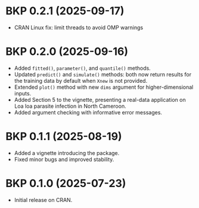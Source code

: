 # BKP 0.2.1 (2025-09-17)

* CRAN Linux fix: limit threads to avoid OMP warnings

# BKP 0.2.0 (2025-09-16)

* Added `fitted()`, `parameter()`, and `quantile()` methods.
* Updated `predict()` and `simulate()` methods: both now return results for the training data by default when `Xnew` is not provided.  
* Extended `plot()` method with new `dims` argument for higher-dimensional inputs.
* Added Section 5 to the vignette, presenting a real-data application on Loa loa parasite infection in North Cameroon.  
* Added argument checking with informative error messages.

# BKP 0.1.1 (2025-08-19)

* Added a vignette introducing the package.  
* Fixed minor bugs and improved stability.  

# BKP 0.1.0 (2025-07-23)

* Initial release on CRAN.  
